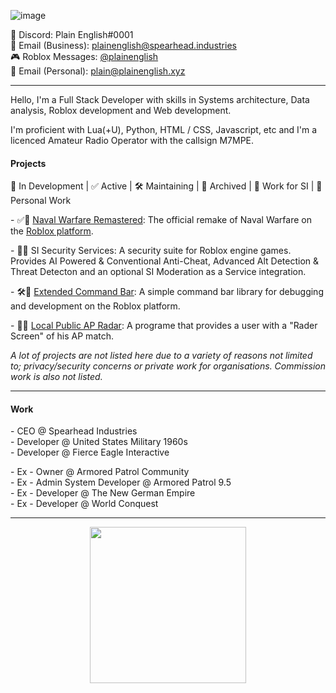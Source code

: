 ![image](https://user-images.githubusercontent.com/20248750/219109790-22b129e4-88eb-4f8b-8e3e-6be03ecc47a5.png)

💬 Discord: Plain English#0001\
📧 Email (Business): plainenglish@spearhead.industries\
🎮 Roblox Messages: [@plainenglish](https://www.roblox.com/users/56098303/profile)\
📧 Email (Personal): plain@plainenglish.xyz

<hr/>

Hello, I'm a Full Stack Developer with skills in Systems architecture, Data analysis, Roblox development and Web development.

I'm proficient with Lua(+U), Python, HTML / CSS, Javascript, etc and I'm a licenced Amateur Radio Operator with the callsign M7MPE.

#### Projects
🚧 In Development | ✅ Active | 🛠 Maintaining | 💾 Archived | 🏢 Work for SI | 🧑 Personal Work

\- ✅🏢 [Naval Warfare Remastered](https://www.roblox.com/groups/6463427/Naval-Warfare-Remastered#!/about): The official remake of Naval Warfare on the [Roblox platform](https://corp.roblox.com/).

\- 🚧🏢 SI Security Services: A security suite for Roblox engine games. Provides AI Powered & Conventional Anti-Cheat, Advanced Alt Detection & Threat Detecton and an optional SI Moderation as a Service integration.

\- 🛠🧑 [Extended Command Bar](https://github.com/plainenglishh/Extended-Command-Bar): A simple command bar library for debugging and development on the Roblox platform.

\- 💾🧑 [Local Public AP Radar](https://github.com/plainenglishh/Local-Public-Armored-Patrol-Radar): A programe that provides a user with a "Rader Screen" of his AP match.

*A lot of projects are not listed here due to a variety of reasons not limited to; privacy/security concerns or private work for organisations. Commission work is also not listed.*

<hr/>

#### Work
\- CEO @ Spearhead Industries\
\- Developer @ United States Military 1960s\
\- Developer @ Fierce Eagle Interactive

\- Ex - Owner @ Armored Patrol Community\
\- Ex - Admin System Developer @ Armored Patrol 9.5\
\- Ex - Developer @ The New German Empire\
\- Ex - Developer @ World Conquest

<hr/>

<p align="center">
  <img width="250" src="https://cdn.discordapp.com/attachments/1064284637632933890/1075475353977507921/Logo_Pride_Text.png">
</p>
